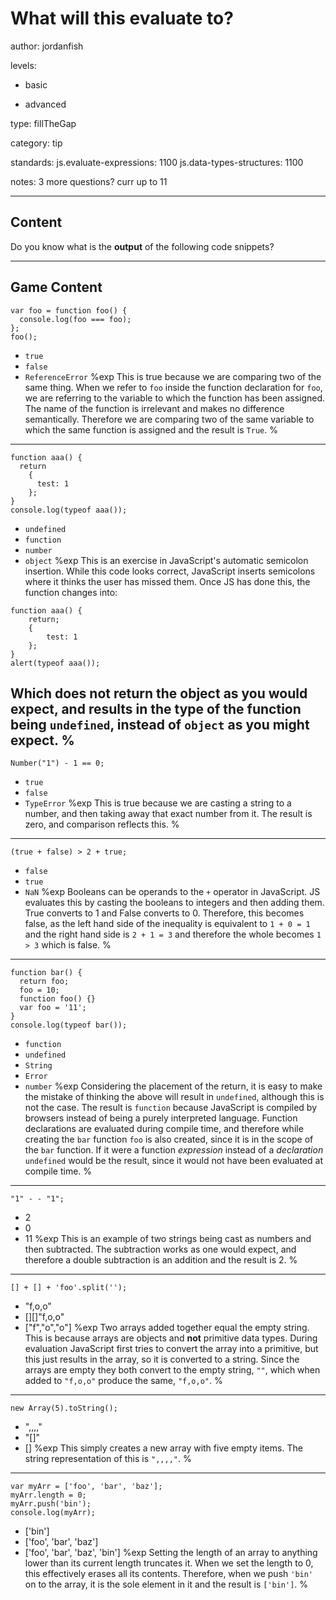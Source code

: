# What will this evaluate to?
author: jordanfish

levels:

  - basic

  - advanced


type: fillTheGap

category: tip

standards:
  js.evaluate-expressions: 1100
  js.data-types-structures: 1100

notes: 3 more questions? curr up to 11

---
## Content

Do you know what is the **output** of the following code snippets?

---
## Game Content

```
var foo = function foo() {
  console.log(foo === foo);  
};
foo();
```
* `true`
* `false`
* `ReferenceError`
%exp
This is true because we are comparing two of the same thing. When we refer to `foo` inside the function declaration for `foo`, we are referring to the variable to which the function has been assigned. The name of the function is irrelevant and makes no difference semantically. Therefore we are comparing two of the same variable to which the same function is assigned and the result is `True`.
%
---
```
function aaa() {
  return
    {
      test: 1
    };
}
console.log(typeof aaa());
```
* `undefined`
* `function`
* `number`
* `object`
%exp
This is an exercise in JavaScript's automatic semicolon insertion. While this code looks correct, JavaScript inserts semicolons where it thinks the user has missed them. Once JS has done this, the function changes into:
```
function aaa() {
    return;
    {
        test: 1
    };
}
alert(typeof aaa());
```
Which does not return the object as you would expect, and results in the type of the function being `undefined`, instead of `object` as you might expect.
%
---
```
Number("1") - 1 == 0;
```
* `true`
* `false`
* `TypeError`
%exp
This is true because we are casting a string to a number, and then taking away that exact number from it. The result is zero, and comparison reflects this.
%
---
```
(true + false) > 2 + true;
```
* `false`
* `true`
* `NaN`
%exp
Booleans can be operands to the `+` operator in JavaScript. JS evaluates this by casting the booleans to integers and then adding them. True converts to 1 and False converts to 0. Therefore, this becomes false, as the left hand side of the inequality is equivalent to `1 + 0 = 1` and the right hand side is `2 + 1 = 3` and therefore the whole becomes `1 > 3` which is false.
%
---
```
function bar() {
  return foo;
  foo = 10;
  function foo() {}
  var foo = '11';
}
console.log(typeof bar());
```
* `function`
* `undefined`
* `String`
* `Error`
* `number`
%exp
Considering the placement of the return, it is easy to make the mistake of thinking the above will result in `undefined`, although this is not the case. The result is `function` because JavaScript is compiled by browsers instead of being a purely interpreted language. Function declarations are evaluated during compile time, and therefore while creating the `bar` function `foo` is also created, since it is in the scope of the `bar` function. If it were a function *expression* instead of a *declaration* `undefined` would be the result, since it would not have been evaluated at compile time.
%
---
```
"1" - - "1";
```
* 2
* 0
* 11
%exp
This is an example of two strings being cast as numbers and then subtracted. The subtraction works as one would expect, and therefore a double subtraction is an addition and the result is 2.
%
---
```
[] + [] + 'foo'.split('');
```
* "f,o,o"
* [][]"f,o,o"
* ["f","o","o"]
%exp
Two arrays added together equal the empty string. This is because arrays are objects and **not** primitive data types. During evaluation JavaScript first tries to convert the array into a primitive, but this just results in the array, so it is converted to a string. Since the arrays are empty they both convert to the empty string, `""`, which when added to `"f,o,o"` produce the same, `"f,o,o"`.
%
---
```
new Array(5).toString();
```
* ",,,,"
* "[]"
* []
%exp
This simply creates a new array with five empty items. The string representation of this is `",,,,"`.
%
---
```
var myArr = ['foo', 'bar', 'baz'];
myArr.length = 0;
myArr.push('bin');
console.log(myArr);
```
* ['bin']
* ['foo', 'bar', 'baz']
* ['foo', 'bar', 'baz', 'bin']
%exp
Setting the length of an array to anything lower than its current length truncates it. When we set the length to 0, this effectively erases all its contents. Therefore, when we push `'bin'` on to the array, it is the sole element in it and the result is `['bin']`.
%
